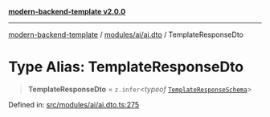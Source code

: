 [**modern-backend-template v2.0.0**](../../../../README.md)

***

[modern-backend-template](../../../../modules.md) / [modules/ai/ai.dto](../README.md) / TemplateResponseDto

# Type Alias: TemplateResponseDto

> **TemplateResponseDto** = `z.infer`\<*typeof* [`TemplateResponseSchema`](../variables/TemplateResponseSchema.md)\>

Defined in: [src/modules/ai/ai.dto.ts:275](https://github.com/maemreyo/saas-4cus-nodejs/blob/1a77de11cd6eaefe66c31c7f5de281673fc25ce5/src/modules/ai/ai.dto.ts#L275)
